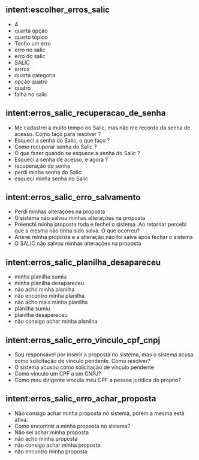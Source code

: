 ## intent:escolher_erros_salic
- 4
- quarta opção
- quarto tópico
- Tenho um erro
- erro no salic
- erro do salic
- SALIC
- errros
- quarta categoria
- opção quatro
- quatro
- falha no salic

## intent:erros_salic_recuperacao_de_senha
- Me cadastrei a muito tempo no Salic, mas não me recordo da senha de \
  acesso. Como faço para resolver ?
- Esqueci a senha do Salic, o que faço ?
- Como recuperar senha do Salic ?
- O que fazer quando se esquece a senha do Salic ?
- Esqueci a senha de acesso, e agora ?
- recuperação de senha
- perdi minha senha do Salic
- esqueci minha senha no Salic


## intent:erros_salic_erro_salvamento
- Perdi minhas alterações na proposta
- O sistema não salvou minhas alterações na proposta
- Preenchi minha proposta toda e fechei o sistema. Ao retornar percebi \
  que a mesma não tinha sido salva. O que ocorreu?
- Alterei minha proposta e a alteração não foi salva após fechar o sistema
- O SALIC não salvou minhas alterações na proposta


## intent:erros_salic_planilha_desapareceu
- minha planilha sumiu
- minha planilha desapareceu
- não acho minha planilha
- não encontro minha planilha
- não acho mais minha planilha
- planilha sumiu
- planilha desapareceu
- não consigo achar minha planilha

## intent:erros_salic_erro_vinculo_cpf_cnpj
- Sou responsável por inserir a proposta no sistema, mas o sistema acusa como solicitação de vínculo pendente. Como resolver?
- O sistema acusou como solicitação de vínculo pendente
- Como vinculo um CPF a um CNPJ?
- Como meu dirigente vincula meu CPF a pessoa jurídica do projeto?

## intent:erros_salic_erro_achar_proposta
- Não consigo achar minha proposta no sistema, porém a mesma está ativa.
- Como encontrar a minha proposta no sistema?
- Não sei achar minha proposta
- não acho minha proposta
- não consigo achar minha proposta
- não encontro minha proposta
